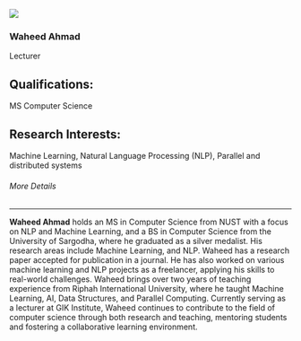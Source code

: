 [![](https://giki.edu.pk/wp-content/uploads/2019/08/profile.webp)](https://giki.edu.pk/wp-content/uploads/2019/08/profile.webp)
### Waheed Ahmad
Lecturer
## Qualifications:
MS Computer Science
## Research Interests:
Machine Learning, Natural Language Processing (NLP), Parallel and distributed systems
###### More Details
* * *
**Waheed Ahmad** holds an MS in Computer Science from NUST with a focus on NLP and Machine Learning, and a BS in Computer Science from the University of Sargodha, where he graduated as a silver medalist. His research areas include Machine Learning, and NLP. Waheed has a research paper accepted for publication in a journal.
He has also worked on various machine learning and NLP projects as a freelancer, applying his skills to real-world challenges.
Waheed brings over two years of teaching experience from Riphah International University, where he taught Machine Learning, AI, Data Structures, and Parallel Computing.
Currently serving as a lecturer at GIK Institute, Waheed continues to contribute to the field of computer science through both research and teaching, mentoring students and fostering a collaborative learning environment.
